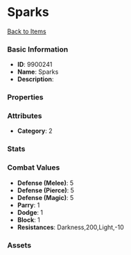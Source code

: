 # Sparks



[Back to Items](../items.md)

### Basic Information

- **ID**: 9900241
- **Name**: Sparks
- **Description**: 

### Properties


### Attributes

- **Category**: 2

### Stats


### Combat Values

- **Defense (Melee)**: 5
- **Defense (Pierce)**: 5
- **Defense (Magic)**: 5
- **Parry**: 1
- **Dodge**: 1
- **Block**: 1
- **Resistances**: Darkness,200,Light,-10

### Assets


